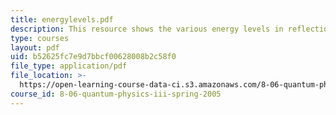 ```yaml
---
title: energylevels.pdf
description: This resource shows the various energy levels in reflectionless potentials.
type: courses
layout: pdf
uid: b52625fc7e9d7bbcf00628008b2c58f0
file_type: application/pdf
file_location: >-
  https://open-learning-course-data-ci.s3.amazonaws.com/8-06-quantum-physics-iii-spring-2005/b52625fc7e9d7bbcf00628008b2c58f0_energylevels.pdf
course_id: 8-06-quantum-physics-iii-spring-2005
---
```

